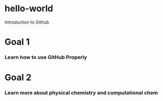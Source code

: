 # hello-world
Introduction to Github
# Goal 1
### Learn how to use GitHub Properly
# Goal 2
### Learn more about physical chemistry and computational chem
